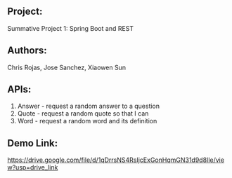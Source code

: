 ## Project: 
Summative Project 1: Spring Boot and REST

## Authors: 
Chris Rojas, Jose Sanchez, Xiaowen Sun

## APIs:
1. Answer - request a random answer to a question
2. Quote - request a random quote so that I can
3. Word - request a random word and its definition

## Demo Link:
https://drive.google.com/file/d/1qDrrsNS4RsIjcExGonHqmGN31d9d8Ile/view?usp=drive_link